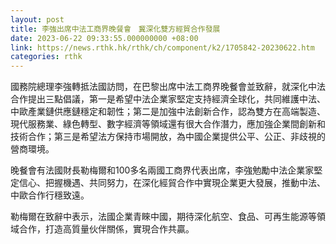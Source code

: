 ```yaml
---
layout: post
title: 李強出席中法工商界晚餐會　冀深化雙方經貿合作發展
date: 2023-06-22 09:33:55.000000000 +08:00
link: https://news.rthk.hk/rthk/ch/component/k2/1705842-20230622.htm
categories: rthk
---
```


國務院總理李強轉抵法國訪問，在巴黎出席中法工商界晚餐會並致辭，就深化中法合作提出三點倡議，第一是希望中法企業家堅定支持經濟全球化，共同維護中法、中歐產業鏈供應鏈穩定和韌性；第二是加強中法創新合作，認為雙方在高端製造、現代服務業、綠色轉型、數字經濟等領域還有很大合作潛力，應加強企業間創新和技術合作；第三是希望法方保持市場開放，為中國企業提供公平、公正、非歧視的營商環境。

晚餐會有法國財長勒梅爾和100多名兩國工商界代表出席，李強勉勵中法企業家堅定信心、把握機遇、共同努力，在深化經貿合作中實現企業更大發展，推動中法、中歐合作行穩致遠。

勒梅爾在致辭中表示，法國企業青睞中國，期待深化航空、食品、可再生能源等領域合作，打造高質量伙伴關係，實現合作共贏。

